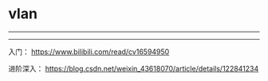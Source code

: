 # vlan

---
---
入门：
https://www.bilibili.com/read/cv16594950


进阶深入：
https://blog.csdn.net/weixin_43618070/article/details/122841234


